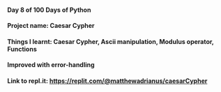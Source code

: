 #### Day 8 of 100 Days of Python
#### Project name: Caesar Cypher
#### Things I learnt: Caesar Cypher, Ascii manipulation, Modulus operator, Functions

#### Improved with error-handling
#### Link to repl.it: https://replit.com/@matthewadrianus/caesarCypher

